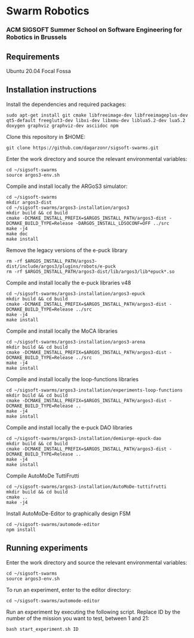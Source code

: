 # Swarm Robotics
### ACM SIGSOFT Summer School on Software Engineering for Robotics in Brussels

## Requirements

Ubuntu 20.04 Focal Fossa

## Installation instructions

Install the dependencies and required packages:

```
sudo apt-get install git cmake libfreeimage-dev libfreeimageplus-dev qt5-default freeglut3-dev libxi-dev libxmu-dev liblua5.2-dev lua5.2 doxygen graphviz graphviz-dev asciidoc npm
```

Clone this repository in $HOME:

```
git clone https://github.com/dagarzonr/sigsoft-swarms.git
```

Enter the work directory and source the relevant environmental variables:

```
cd ~/sigsoft-swarms
source argos3-env.sh
```

Compile and install locally the ARGoS3 simulator:

```
cd ~/sigsoft-swarms
mkdir argos3-dist
cd ~/sigsoft-swarms/argos3-installation/argos3
mkdir build && cd build
cmake -DCMAKE_INSTALL_PREFIX=$ARGOS_INSTALL_PATH/argos3-dist -DCMAKE_BUILD_TYPE=Release -DARGOS_INSTALL_LDSOCONF=OFF ../src
make -j4
make doc
make install
```

Remove the legacy versions of the e-puck library

```
rm -rf $ARGOS_INSTALL_PATH/argos3-dist/include/argos3/plugins/robots/e-puck
rm -rf $ARGOS_INSTALL_PATH/argos3-dist/lib/argos3/lib*epuck*.so
```

Compile and install locally the e-puck libraries v48

```
cd ~/sigsoft-swarms/argos3-installation/argos3-epuck
mkdir build && cd build
cmake -DCMAKE_INSTALL_PREFIX=$ARGOS_INSTALL_PATH/argos3-dist -DCMAKE_BUILD_TYPE=Release ../src
make -j4
make install
```

Compile and install locally the MoCA libraries

```
cd ~/sigsoft-swarms/argos3-installation/argos3-arena
mkdir build && cd build
cmake -DCMAKE_INSTALL_PREFIX=$ARGOS_INSTALL_PATH/argos3-dist -DCMAKE_BUILD_TYPE=Release ../src
make -j4
make install
```

Compile and install locally the loop-functions libraries

```
cd ~/sigsoft-swarms/argos3-installation/experiments-loop-functions
mkdir build && cd build
cmake -DCMAKE_INSTALL_PREFIX=$ARGOS_INSTALL_PATH/argos3-dist -DCMAKE_BUILD_TYPE=Release ..
make -j4
make install
```

Compile and install locally the e-puck DAO libraries

```
cd ~/sigsoft-swarms/argos3-installation/demiurge-epuck-dao
mkdir build && cd build
cmake -DCMAKE_INSTALL_PREFIX=$ARGOS_INSTALL_PATH/argos3-dist -DCMAKE_BUILD_TYPE=Release ..
make -j4
make install
```

Compile AutoMoDe TuttiFrutti

```
cd ~/sigsoft-swarms/argos3-installation/AutoMoDe-tuttifrutti
mkdir build && cd build
cmake ..
make -j4
```

Install AutoMoDe-Editor to graphically design FSM

```
cd ~/sigsoft-swarms/automode-editor
npm install
```

## Running experiments

Enter the work directory and source the relevant environmental variables:

```
cd ~/sigsoft-swarms
source argos3-env.sh
```

To run an experiment, enter to the editor directory:

```
cd ~/sigsoft-swarms/automode-editor
```

Run an experiment by executing the following script. Replace ID by the number of the mission you want to test, between 1 and 21:

```
bash start_experiment.sh ID
```




